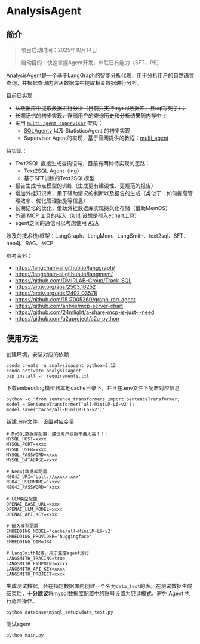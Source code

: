# AnalysisAgent

## 简介
> 项目启动时间：2025年10月14日
> 
> 启动目的：快速掌握Agent开发，串联已有能力（SFT、PE）

AnalysisAgent是一个基于LangGraph的智能分析代理，用于分析用户的自然语言查询，并根据查询内容从数据库中提取相关数据进行分析。


目前已实现：
- ~~从数据库中提取数据进行分析（目前只支持mysql数据库，且sql写死了）；~~
- ~~长期记忆的初步实现，存储用户的查询历史和分析结果到内存中；~~
- 采用 [`Multi-agent supervisor`](https://langchain-ai.github.io/langgraph/tutorials/multi_agent/agent_supervisor/#2-create-supervisor-with-langgraph-supervisor) 架构：
  - [SQLAgenty](https://langchain-ai.github.io/langgraph/tutorials/sql/sql-agent/) 以及 StatisticsAgent 的初步实现
  - Supervisor Agent的实现，基于官网提供的教程：[multi_agent](https://langchain-ai.github.io/langgraph/tutorials/multi_agent/agent_supervisor/#research-agent)


待实现：
- Text2SQL 直接生成查询语句，目前有两种待实现的思路：
  - Text2SQL Agent（ing）
  - 基于SFT训练的Text2SQL模型
- 报告生成节点模型的训练（生成更有建设性、更规范的报告）
- 增加外挂知识库，用于辅助情况的判断以及报告的生成（类似于：如何提高管理效率、优化管理措施等信息）
- 长期记忆的优化，借助外挂数据库实现持久化存储（借助MemOS）
- 外部 MCP 工具的接入（初步设想是引入echart工具）
- agent之间的通信可以考虑使用 [A2A](https://github.com/a2aproject/a2a-python)


涉及的技术栈/框架：LangGraph、LangMem、LangSmith、text2sql、SFT、neo4j、RAG、MCP


参考资料：
- https://langchain-ai.github.io/langgraph/
- https://langchain-ai.github.io/langmem/
- https://github.com/DMIRLAB-Group/Track-SQL
- https://arxiv.org/abs/2503.16252
- https://arxiv.org/abs/2402.03578
- https://github.com/1517005260/graph-rag-agent
- https://github.com/antvis/mcp-server-chart
- https://github.com/24mlight/a-share-mcp-is-just-i-need
- https://github.com/a2aproject/a2a-python


## 使用方法
创建环境，安装对应的依赖
```
conda create -n analysisagent python=3.12
conda activate analysisagent
pip install -r requirements.txt
```

下载embedding模型到本地cache目录下，并且在.env文件下配置对应信息
```
python -c "from sentence_transformers import SentenceTransformer; model = SentenceTransformer('all-MiniLM-L6-v2'); model.save('cache/all-MiniLM-L6-v2')"
```

新建.env文件，设置对应变量
```
# MySQL数据库配置，建议用户权限不要太高！！！
MYSQL_HOST=xxxx
MYSQL_PORT=xxxx
MYSQL_USER=xxxx
MYSQL_PASSWORD=xxxx
MYSQL_DATABASE=xxxx

# Neo4j数据库配置
NEO4J_URI='bolt://xxxxx:xxx'
NEO4J_USERNAME='xxxx'
NEO4J_PASSWORD='xxxx'

# LLM模型配置
OPENAI_BASE_URL=xxxx
OPENAI_LLM_MODEL=xxxx
OPENAI_API_KEY=xxxx

# 嵌入模型配置
EMBEDDING_MODEL='cache/all-MiniLM-L6-v2'
EMBEDDING_PROVIDER='huggingface'
EMBEDDING_DIM=384

# LangSmith配置，用于监控agent运行
LANGSMITH_TRACING=true
LANGSMITH_ENDPOINT=xxxx
LANGSMITH_API_KEY=xxxx
LANGSMITH_PROJECT=xxxx
```

生成测试数据，会在指定数据库内创建一个名为`data_test`的表。在测试数据生成结束后，**十分建议**将mysql数据库配置中的账号设置为只读模式，避免 Agent 执行危险操作。
```
python database\mysql_setup\data_test.py
```

测试agent
```
python main.py
```